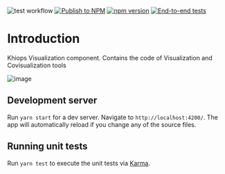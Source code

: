 ![test workflow](https://github.com/KhiopsML/khiops-visualization/actions/workflows/test.yml/badge.svg) [![Publish to NPM](https://github.com/KhiopsML/khiops-visualization/actions/workflows/publish.yml/badge.svg?branch=master)](https://github.com/KhiopsML/khiops-visualization/actions/workflows/publish.yml) [![npm version](https://badge.fury.io/js/khiops-visualization.svg)](https://www.npmjs.com/package/khiops-visualization) [![End-to-end tests](https://github.com/KhiopsML/khiops-visualization/actions/workflows/e2e.yml/badge.svg)](https://github.com/KhiopsML/khiops-visualization/actions/workflows/e2e.yml)


# Introduction

Khiops Visualization component. Contains the code of Visualization and Covisualization tools

![image](https://github.com/KhiopsML/khiops-visualization/assets/13203455/c11d51be-f12d-4f72-9bea-e2d2c0f36d36)

## Development server

Run `yarn start` for a dev server. Navigate to `http://localhost:4200/`. The app will automatically reload if you change any of the source files.

## Running unit tests

Run `yarn test` to execute the unit tests via [Karma](https://karma-runner.github.io).
